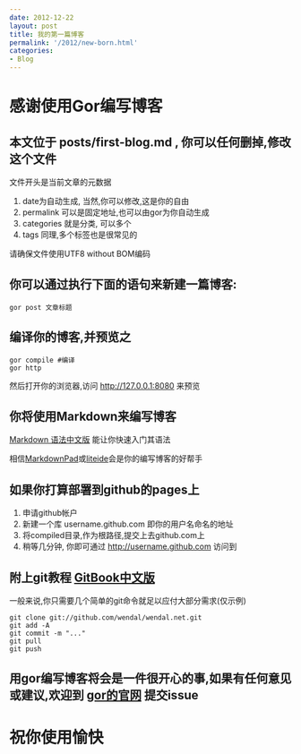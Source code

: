 ```yaml
---
date: 2012-12-22
layout: post
title: 我的第一篇博客
permalink: '/2012/new-born.html'
categories:
- Blog
---
```


感谢使用Gor编写博客
===================

本文位于 posts/first-blog.md , 你可以任何删掉,修改这个文件
----------------------------------

文件开头是当前文章的元数据

1. date为自动生成, 当然,你可以修改,这是你的自由
2. permalink 可以是固定地址,也可以由gor为你自动生成
3. categories 就是分类, 可以多个
4. tags 同理,多个标签也是很常见的

请确保文件使用UTF8 without BOM编码

你可以通过执行下面的语句来新建一篇博客:
-----------------------------------

	gor post 文章标题

编译你的博客,并预览之
-------------------

	gor compile #编译
	gor http

然后打开你的浏览器,访问 http://127.0.0.1:8080 来预览

你将使用Markdown来编写博客
-------------------------

[Markdown 语法中文版](http://wowubuntu.com/markdown/) 能让你快速入门其语法

相信[MarkdownPad](http://markdownpad.com)或[liteide](http://code.google.com/p/liteide/)会是你的编写博客的好帮手

如果你打算部署到github的pages上
------------------------------

1. 申请github帐户
2. 新建一个库 username.github.com 即你的用户名命名的地址
3. 将compiled目录,作为根路径,提交上去github.com上
4. 稍等几分钟, 你即可通过 http://username.github.com 访问到

附上git教程 [GitBook中文版](http://gitbook.liuhui998.com/)
----------------------------------------------------

一般来说,你只需要几个简单的git命令就足以应付大部分需求(仅示例)

	git clone git://github.com/wendal/wendal.net.git
	git add -A
	git commit -m "..."
	git pull
	git push

用gor编写博客将会是一件很开心的事,如果有任何意见或建议,欢迎到 [gor的官网](http://github.com/wendal/gor) 提交issue
-------------------------------------------------

祝你使用愉快
===========